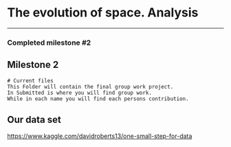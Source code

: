 # The evolution of space. **Analysis**

---
### Completed milestone #2
## Milestone 2

```
# Current files
This Folder will contain the final group work project.
In Submitted is where you will find group work.
While in each name you will find each persons contribution.
```

## **Our data set**
https://www.kaggle.com/davidroberts13/one-small-step-for-data


